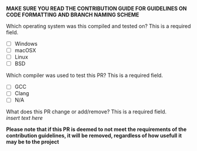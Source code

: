 **MAKE SURE YOU READ THE CONTRIBUTION GUIDE FOR GUIDELINES ON CODE FORMATTING AND BRANCH NAMING SCHEME**

Which operating system was this compiled and tested on? This is a required field.
- [ ] Windows
- [ ] macOSX
- [ ] Linux
- [ ] BSD

Which compiler was used to test this PR? This is a required field.
- [ ] GCC
- [ ] Clang
- [ ] N/A

What does this PR change or add/remove? This is a required field.<br>
_insert text here_

**Please note that if this PR is deemed to not meet the requirements of the contribution guidelines, it will be removed, regardless of how usefull it may be to the project**

